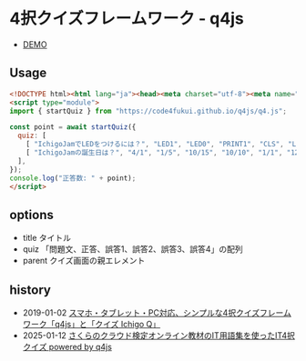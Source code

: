 # 4択クイズフレームワーク - q4js

- [DEMO](https://code4fukui.github.io/q4js/)

## Usage

```html
<!DOCTYPE html><html lang="ja"><head><meta charset="utf-8"><meta name="viewport" content="width=device-width"><link rel="icon" href="data:">
<script type="module">
import { startQuiz } from "https://code4fukui.github.io/q4js/q4.js";

const point = await startQuiz({
  quiz: [
    [ "IchigoJamでLEDをつけるには？", "LED1", "LED0", "PRINT1", "CLS", "LED" ],
    [ "IchigoJamの誕生日は？", "4/1", "1/5", "10/15", "10/10", "1/1", "12/31" ],
  ],
});
console.log("正答数: " + point);
</script>
```

## options

- title タイトル
- quiz 「問題文、正答、誤答1、誤答2、誤答3、誤答4」の配列
- parent クイズ画面の親エレメント

## history

- 2019-01-02 [スマホ・タブレット・PC対応、シンプルな4択クイズフレームワーク「q4js」と「クイズ Ichigo Q」](https://fukuno.jig.jp/2355)
- 2025-01-12 [さくらのクラウド検定オンライン教材のIT用語集を使ったIT4択クイズ powered by q4js](https://fukuno.jig.jp/4554)
